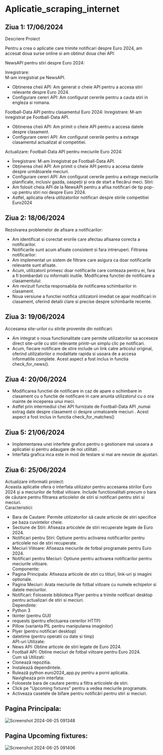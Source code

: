 # Aplicatie_scraping_internet
## Ziua 1: 17/06/2024
Descriere Proiect

Pentru a crea o aplicatie care trimite notificari despre Euro 2024, am accesat doua surse online si am obtinut doua chei API:  

NewsAPI pentru stiri despre Euro 2024:  

Inregistrare:  
M-am inregistrat pe NewsAPI.
  - Obtinerea cheii API: Am generat o cheie API pentru a accesa stiri relevante despre Euro 2024.
  - Configurare cereri API: Am configurat cererile pentru a cauta stiri in engleza si romana.

Football-Data API pentru clasamentul Euro 2024:
Inregistrare:
M-am inregistrat pe Football-Data API.
  - Obtinerea cheii API: Am primit o cheie API pentru a accesa datele despre clasament.
  - Configurare cereri API: Am configurat cererile pentru a extrage clasamentul actualizat al competitiei.

Actualizare:
Football-Data API pentru meciurile Euro 2024:
  - Înregistrare: M-am înregistrat pe Football-Data API.
  - Obținerea cheii API: Am primit o cheie API pentru a accesa datele despre următoarele meciuri.
  - Configurare cereri API: Am configurat cererile pentru a extrage meciurile planificate, inclusiv gazda, oaspeții și ora de start a fiecărui meci.
Stiri:
  - Am folosit cheia API de la NewsAPI pentru a afisa notificari de tip pop-up pentru stiri noi despre Euro 2024.
  - Astfel, aplicatia ofera utilizatorilor notificari despre stirile competitiei Euro2024

## Ziua 2: 18/06/2024
Rezolvarea problemelor de afisare a notificarilor:  
  - Am identificat si corectat erorile care afectau afisarea corecta a notificarilor.
  - Notificarile sunt acum afisate consistent si fara intreruperi.
Filtrarea notificarilor:
  - Am implementat un sistem de filtrare care asigura ca doar notificarile relevante sunt afisate.
  - Acum, utilizatorii primesc doar notificarile care conteaza pentru ei, fara a fi bombardati cu informatii inutile.
Modificarea functiei de notificare a clasamentului:
  - Am revizuit functia responsabila de notificarea schimbarilor in clasament.
  - Noua versiune a functiei notifica utilizatorii imediat ce apar modificari in clasament, oferind detalii clare si precise despre schimbarile recente.
## Ziua 3: 19/06/2024
Accesarea site-urilor cu stirile provenite din notificari:
  - Am integrat o noua functionalitate care permite utilizatorilor sa acceseze direct site-urile cu stiri relevante printr-un simplu clic pe notificari.
  - Acum, fiecare notificare de stire include un link catre articolul original, oferind utilizatorilor o modalitate rapida si usoara de a accesa informatiile complete.
Acest aspect a fost inclus in functia check_for_news().

## Ziua 4: 20/06/2024
  - Modificarea functiei de notificare in caz de apare o schimbare in clasament cu o functie de notificare in care anunta utilizatorul cu o ora inainte de inceperea unui meci.
  - Astfel prin intermediul chei API furnizate de Football-Data API ,numai extrag date despre clasament ci despre urmatoarele meciuri . 
Acest aspect a fost inclus in functia check_for_matches()

## Ziua 5: 21/06/2024
  - Implementarea unei interfete grafice pentru o gestionare mai usoara a aplicatiei si pentru adaugare de noi utilitati .
  - Interfata grafica inca este in mod de testare si mai are nevoie de ajustari.


## Ziua 6: 25/06/2024  
Actualizare informatii proiect:   
Aceasta aplicatie ofera o interfata utilizator pentru accesarea stirilor Euro 2024 și a meciurilor de fotbal viitoare. Include functionalitati precum o bara de căutare pentru filtrarea articolelor de stiri si notificari pentru stiri si meciuri.  
Caracteristici:
  - Bara de Cautare: Permite utilizatorilor să caute articole de stiri specifice pe baza cuvintelor cheie.
  - Sectiune de Stiri: Afiseaza articolele de stiri recuperate legate de Euro 2024.
  - Notificari pentru Stiri: Optiune pentru activarea notificarilor pentru articolele noi de stiri recuperate.
  - Meciuri Viitoare: Afiseaza meciurile de fotbal programate pentru Euro 2024.
  - Notificari pentru Meciuri: Optiune pentru activarea notificarilor pentru meciurile viitoare.  
Componente:
  - Pagina Principala: Afiseaza articole de stiri cu titluri, link-uri și imagini optionale.
  - Pagina Meciuri: Arata meciurile de fotbal viitoare cu numele echipelor si datele meciurilor.
  - Notificari: Foloseste biblioteca Plyer pentru a trimite notificari desktop pentru actualizari de stiri si meciuri.  
Dependinte:
  - Python 3
  - tkinter (pentru GUI)
  - requests (pentru efectuarea cererilor HTTP)
  - Pillow (varianta PIL pentru manipularea imaginilor)
  - Plyer (pentru notificari desktop)
  - datetime (pentru operatii cu date si timp)  
API-uri Utilizate:
  - News API: Obtine articole de stiri legate de Euro 2024.
  - Football API: Obtine meciuri de fotbal viitoare pentru Euro 2024.  
Cum să Utilizati:
  - Clonează repozitia.
  - Instalează dependintele.
  - Rulează python euro2024_app.py pentru a porni aplicatia.  
Navigheaza prin interfata:
  - Foloseste bara de cautare pentru a filtra articolele de stiri.
  - Click pe "Upcoming fixtures" pentru a vedea meciurile programate.
  - Activeaza casetele de bifare pentru notificări pentru stiri si meciuri.  
## Pagina Principala:
![Screenshot 2024-06-25 091348](https://github.com/florentincondu/Aplicatie_scraping_internet/assets/162702746/9a383c82-164c-42ca-9a82-b289f489102c)

## Pagina Upcoming fixtures:  
![Screenshot 2024-06-25 091406](https://github.com/florentincondu/Aplicatie_scraping_internet/assets/162702746/764ab75d-27eb-4d16-90d7-5aa27eab3361)




